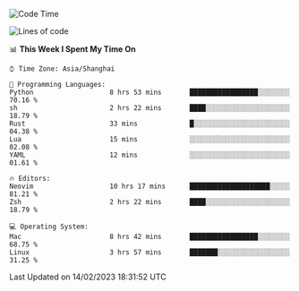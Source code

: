 <!--START_SECTION:waka-->
![Code Time](http://img.shields.io/badge/Code%20Time-1%2C143%20hrs%2028%20mins-blue)

![Lines of code](https://img.shields.io/badge/From%20Hello%20World%20I%27ve%20Written-24%20Thousand%20lines%20of%20code-blue)

📊 **This Week I Spent My Time On** 

```text
⌚︎ Time Zone: Asia/Shanghai

💬 Programming Languages: 
Python                   8 hrs 53 mins       █████████████████░░░░░░░░   70.16 % 
sh                       2 hrs 22 mins       ████░░░░░░░░░░░░░░░░░░░░░   18.79 % 
Rust                     33 mins             █░░░░░░░░░░░░░░░░░░░░░░░░   04.38 % 
Lua                      15 mins             ░░░░░░░░░░░░░░░░░░░░░░░░░   02.08 % 
YAML                     12 mins             ░░░░░░░░░░░░░░░░░░░░░░░░░   01.61 % 

🔥 Editors: 
Neovim                   10 hrs 17 mins      ████████████████████░░░░░   81.21 % 
Zsh                      2 hrs 22 mins       ████░░░░░░░░░░░░░░░░░░░░░   18.79 % 

💻 Operating System: 
Mac                      8 hrs 42 mins       █████████████████░░░░░░░░   68.75 % 
Linux                    3 hrs 57 mins       ███████░░░░░░░░░░░░░░░░░░   31.25 % 

```


 Last Updated on 14/02/2023 18:31:52 UTC
<!--END_SECTION:waka-->
